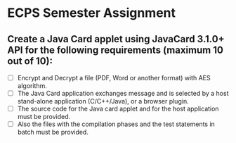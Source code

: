 # ECPS Semester Assignment

## Create a Java Card applet using JavaCard 3.1.0+ API for the following requirements (maximum 10 out of 10):

- [ ] Encrypt and Decrypt a file (PDF, Word or another format) with AES algorithm.
- [ ] The Java Card application exchanges message and is selected by a host stand-alone application (C/C++/Java), or a browser plugin.
- [ ] The source code for the Java card applet and for the host application must be provided.
- [ ] Also the files with the compilation phases and the test statements in batch must be provided.
